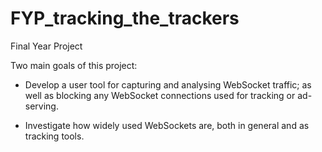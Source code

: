 # FYP_tracking_the_trackers
Final Year Project

Two main goals of this project:

- Develop a user tool for capturing and analysing WebSocket traffic; as well as blocking any WebSocket connections used for tracking or ad-serving.

- Investigate how widely used WebSockets are, both in general and as tracking tools.
